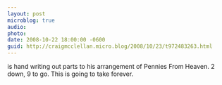 ```yaml
---
layout: post
microblog: true
audio: 
photo: 
date: 2008-10-22 18:00:00 -0600
guid: http://craigmcclellan.micro.blog/2008/10/23/t972483263.html
---
```

is hand writing out parts to his arrangement of Pennies From Heaven.  2 down, 9 to go.  This is going to take forever.
